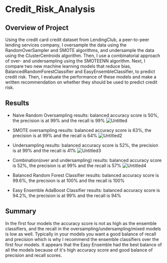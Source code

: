 # Credit_Risk_Analysis

## Overview of Project
Using the credit card credit dataset from LendingClub, a peer-to-peer lending services company, I oversample the data using the RandomOverSampler and SMOTE algorithms, and undersample the data using the ClusterCentroids algorithm. Then, I use a combinatorial approach of over- and undersampling using the SMOTEENN algorithm. Next, I compare two new machine learning models that reduce bias, BalancedRandomForestClassifier and EasyEnsembleClassifier, to predict credit risk. Then, I evaluate the performance of these models and make a written recommendation on whether they should be used to predict credit risk.


## Results

- Naive Random Oversampling results: balanced accuracy score is 50%, the precision is at 99% and the recall is 99%
![Untitled](https://user-images.githubusercontent.com/38533045/140630059-0bf818f4-110c-4bc6-9181-c22d6b3e0cd9.png)


- SMOTE oversampling results: balanced accuracy score is 63%, the precision is at 99% and the recall is 64%
![Untitled2](https://user-images.githubusercontent.com/38533045/140630086-57f7d058-d9ed-45cd-b807-a9b3b41885aa.png)


- Undersampling results: balanced accuracy score is 52%, the precision is at 99% and the recall is 41%
![Untitled3](https://user-images.githubusercontent.com/38533045/140630163-c58c8624-600c-40ee-80dc-1d4bfa94c7eb.png)

- Combination(over and undersampling) results: balanced accuracy score is 52%, the precision is at 99% and the recall is 57%
![Untitled4](https://user-images.githubusercontent.com/38533045/140630196-2f663d55-e9c4-450b-ad76-e3fd0da7802e.png)


- Balanced Random Forest Classifier results: balanced accuracy score is 99.6%, the precision is at 100% and the recall is 100%

- Easy Ensemble AdaBoost Classifier results: balanced accuracy score is 94.2%, the precision is at 99% and the recall is 94%



## Summary
 In the first four models the accuracy score is not as high as the ensemble classifiers, and the recall in the oversampling/undersampling/mixed models is low as well. Typically in your models you want a good balance of recall and precision which is why I recommend the ensemble classifiers over the first four models. It appears that the Easy Ensemble had the best balance of all the models because of it's high accuracy score and good balance of precision and recall scores.
